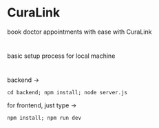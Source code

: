 # CuraLink
book doctor appointments with ease with CuraLink
#
basic setup process for local machine
#
backend -> 
```terminal
cd backend; npm install; node server.js
```

for frontend, just type ->
```terminal
npm install; npm run dev
```
#
